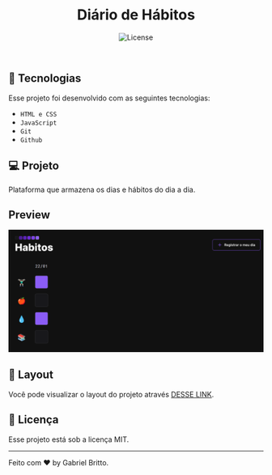<h1 align="center"> Diário de Hábitos </h1>

<p align="center">
  <img alt="License" src="https://img.shields.io/static/v1?label=license&message=MIT&color=49AA26&labelColor=000000">
</p>

<br>

## 🚀 Tecnologias

Esse projeto foi desenvolvido com as seguintes tecnologias:

- `HTML e CSS`
- `JavaScript`
- `Git`
- `Github`

## 💻 Projeto

Plataforma que armazena os dias e hábitos do dia a dia.

## Preview
<img alt="preview do site" src="./assets/img/preview.jpg">

## 🔖 Layout

Você pode visualizar o layout do projeto através [DESSE LINK](https://gabrielbritto1.github.io/setup-habitos/).

## :memo: Licença

Esse projeto está sob a licença MIT.

---

Feito com ♥ by Gabriel Britto.
